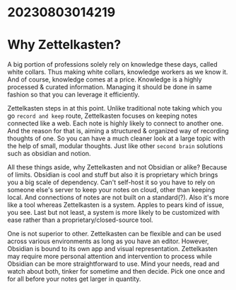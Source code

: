 # 20230803014219
# Why Zettelkasten? 

A big portion of professions solely rely on knowledge these days, called white collars.
Thus making white collars, knowledge workers as we know it. And of course,
knowledge comes at a price. Knowledge is a highly processed & curated information.
Managing it should be done in same fashion so that you can leverage it efficiently.

Zettelkasten steps in at this point. Unlike traditional note taking which you go
`record and keep` route, Zettelkasten focuses on keeping notes connected like a web.
Each note is highly likely to connect to another one. And the reason for that is,
aiming a structured & organized way of recording thoughts of one. So you can have 
a much cleaner look at a large topic with the help of small, modular thoughts.
Just like other `second brain` solutions such as obsidian and notion. 

All these things aside, why Zettelkasten and not Obsidian or alike? Because of limits.
Obsidian is cool and stuff but also it is proprietary which brings you 
a big scale of dependency. Can't self-host it so you have to rely on someone else's 
server to keep your notes on cloud, other than keeping local. And connections of
notes are not built on a standard(?). Also it's more like a tool whereas Zettelkasten
is a system. Apples to pears kind of issue, you see. Last but not least, a system is
more likely to be customized with ease rather than a proprietary/closed-source tool.

One is not superior to other. Zettelkasten can be flexible and can be used across 
various environments as long as you have an editor. However, Obsidian is bound to
its own app and visual representation. Zettelkasten may require more personal
attention and intervention to process while Obsidian can be more straightforward to use.
Mind your needs, read and watch about both, tinker for sometime and then decide.
Pick one once and for all before your notes get larger in quantity.

